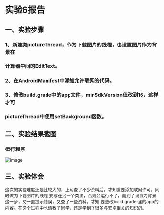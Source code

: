 # 实验6报告
## 一、实验步骤
### 1、新建类pictureThread，作为下载图片的线程，也设置图片作为背景在
###    计算器中间的EditText。
### 2、在AndroidManifest中添加允许联网的代码。
### 3、修改build.grade中的app文件，minSdkVersion值改到16，这样才可
###    pictureThread中使用setBackground函数。
## 二、实验结果截图
### 运行程序
![image](https://github.com/symbatius/android-labs-2018/blob/master/com1614080901239/lab6.png)
## 三、实验体会
  这次的实验难度还是比较大的，上网查了不少资料后，才知道要添加联网许可，同时做为下载图片的线程
要写在另一个类里，否则会运行不了，而到了设置为背景这一步，又一直提示错误，又查了一些资料，才知
要更改build.grader里的app的内容。在这个过程中也请教了同学，还是学到了很多与安卓相关的知识的。
